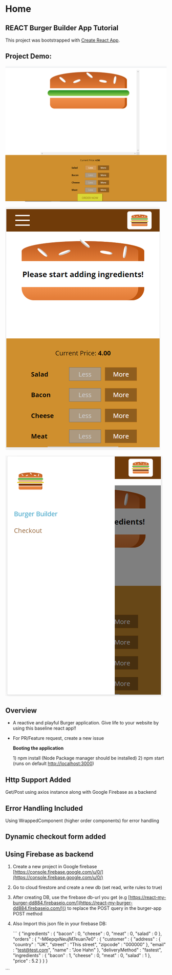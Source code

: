 # Home

## REACT Burger Builder App Tutorial

This project was bootstrapped with [Create React App](https://github.com/facebookincubator/create-react-app).

## Project Demo:

![GitHub Logo](https://github.com/Vishalckc/ReactBurgerApp/blob/master/public/images/burger.PNG?raw=true)

![GitHub Logo](https://github.com/Vishalckc/ReactBurgerApp/blob/master/public/images/Burger-Mobile.PNG?raw=true)

![GitHub Logo](https://github.com/Vishalckc/ReactBurgerApp/blob/master/public/images/Burger-Mobile-SideDrawer.PNG?raw=true)

## Overview

* A reactive and playful Burger application. Give life to your website by using this baseline react app!!
* For PR/Feature request, create a new issue

  **Booting the application**

  1\) npm install \(Node Package manager should be installed\) 2\) npm start \(runs on default [http://localhost:3000](http://localhost:3000)\)

## Http Support Added

Get/Post using axios instance along with Google Firebase as a backend

## Error Handling Included

Using WrappedComponent \(higher order components\) for error handling

## Dynamic checkout form added

## Using Firebase as backend

1. Create a new project in Google firebase [https://console.firebase.google.com/u/0/](https://console.firebase.google.com/u/0/)
2. Go to cloud firestore and create a new db \(set read, write rules to true\)
3. After creating DB, use the firebase db-url you get \(e.g [https://react-my-burger-dd884.firebaseio.com/](https://react-my-burger-dd884.firebaseio.com/)\) to replace the POST query in the burger-app POST method
4. Also Import this json file in your firebase DB:

   \`\`\` { "ingredients" : { "bacon" : 0, "cheese" : 0, "meat" : 0, "salad" : 0 }, "orders" : { "-M6epqxNeujM7euan7e0" : { "customer" : { "address" : { "country" : "UK", "street" : "This street", "zipcode" : "000000" }, "email" : "test@test.com", "name" : "Joe Hahn" }, "deliveryMethod" : "fastest", "ingredients" : { "bacon" : 1, "cheese" : 0, "meat" : 0, "salad" : 1 }, "price" : 5.2 } } }

\`\`\`

